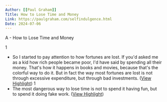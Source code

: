 ```yaml
---
Author: [[Paul Graham]]
Title: How to Lose Time and Money
Link: https://paulgraham.com/selfindulgence.html
Date: 2024-07-06
---
```

A - How to Lose Time and Money

1
- So I started to pay attention to how fortunes are lost. If you'd asked me as a kid how rich people became poor, I'd have said by spending all their money. That's how it happens in books and movies, because that's the colorful way to do it. But in fact the way most fortunes are lost is not through excessive expenditure, but through bad investments. ([View Highlight](https://read.readwise.io/read/01hwnrt8kdp8ty52pjj3ftq1kc))
1
- The most dangerous way to lose time is not to spend it having fun, but to spend it doing fake work. ([View Highlight](https://read.readwise.io/read/01hwnrvw5dpgkd8mak60jcyrcc))
